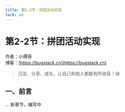 ```yaml
---
title: 第2-2节：拼团活动实现
lock: no
---
```


# 第2-2节：拼团活动实现

作者：小傅哥
<br/>博客：[https://bugstack.cn](https://bugstack.cn)

> 沉淀、分享、成长，让自己和他人都能有所收获！😄

## 一、前言

... 新章节，编写中